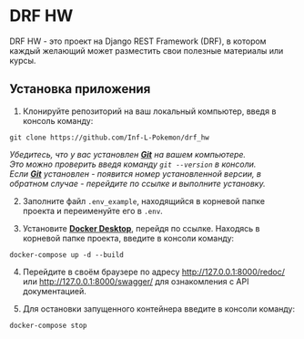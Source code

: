 # DRF HW

DRF HW - это проект на Django REST Framework (DRF), в котором каждый желающий может
разместить свои полезные материалы или курсы.

## Установка приложения

1. Клонируйте репозиторий на ваш локальный компьютер, введя в консоль команду:    

`git clone https://github.com/Inf-L-Pokemon/drf_hw`     

*Убедитесь, что у вас установлен [***Git***](https://git-scm.com/) на вашем компьютере.   
Это можно проверить введя команду `git --version` в консоли.  
Если [***Git***](https://git-scm.com/) установлен - появится номер установленной версии, в обратном случае - 
перейдите по ссылке и выполните установку.*

2. Заполните файл `.env_example`, находящийся в корневой папке проекта и переименуйте его в `.env`.     


3. Установите [**Docker Desktop**](https://www.docker.com/), перейдя по ссылке. Находясь в корневой папке проекта, 
введите в консоли команду:  

`docker-compose up -d --build`


4. Перейдите в своём браузере по адресу http://127.0.0.1:8000/redoc/ или http://127.0.0.1:8000/swagger/ для ознакомления
с API документацией.


5. Для остановки запущенного контейнера введите в консоли команду:  

`docker-compose stop`

